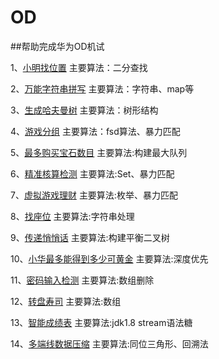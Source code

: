 # OD

##帮助完成华为OD机试

1、[小明找位置](https://github.com/LongTenga3372889/OD/blob/main/src/main/java/od/%E7%AC%AC%E4%B8%80%E9%A2%98/%E5%B0%8F%E6%98%8E%E6%89%BE%E4%BD%8D%E7%BD%AE.java)
主要算法：二分查找

2、[万能字符串拼写](https://github.com/LongTenga3372889/OD/blob/main/src/main/java/od/%E7%AC%AC%E4%BA%8C%E9%A2%98/%E4%B8%87%E8%83%BD%E5%AD%97%E7%AC%A6%E5%8D%95%E8%AF%8D%E6%8B%BC%E5%86%99.java)
主要算法：字符串、map等

3、[生成哈夫曼树](https://github.com/LongTenga3372889/OD/blob/main/src/main/java/od/%E7%AC%AC%E4%B8%89%E9%A2%98/%E7%94%9F%E6%88%90%E5%93%88%E5%A4%AB%E6%9B%BC%E6%A0%91.java)
主要算法：树形结构

4、[游戏分组](https://github.com/LongTenga3372889/OD/blob/main/src/main/java/od/%E7%AC%AC%E5%9B%9B%E9%A2%98/%E6%B8%B8%E6%88%8F%E5%88%86%E7%BB%84.java)
主要算法：fsd算法、暴力匹配

5、[最多购买宝石数目](https://github.com/LongTenga3372889/OD/blob/main/src/main/java/od/第五题/最大宝石购买.java)
主要算法:构建最大队列

6、[精准核算检测](https://github.com/LongTenga3372889/OD/blob/main/src/main/java/od/第六题/精准核算检测.java)
主要算法:Set、暴力匹配

7、[虚拟游戏理财](https://github.com/LongTenga3372889/OD/blob/main/src/main/java/od/第七题/虚拟理财游戏.java)
主要算法:枚举、暴力匹配

8、[找座位](https://github.com/LongTenga3372889/OD/blob/main/src/main/java/od/第八题/找座位.java)
主要算法:字符串处理

9、[传递悄悄话](https://github.com/LongTenga3372889/OD/blob/main/src/main/java/od/第九题/传递悄悄话.java)
主要算法:构建平衡二叉树

10、[小华最多能得到多少可黄金](https://github.com/LongTenga3372889/OD/blob/main/src/main/java/od/第十题/小华最多能得到多少克黄金.java)
主要算法:深度优先

11、[密码输入检测](https://github.com/LongTenga3372889/OD/blob/main/src/main/java/od/第十一题/密码输入检测.java)
主要算法:数组删除

12、[转盘寿司](https://github.com/LongTenga3372889/OD/blob/main/src/main/java/od/第十二题/转盘寿司.java)
主要算法:数组

13、[智能成绩表](https://github.com/LongTenga3372889/OD/blob/main/src/main/java/od/第十三题/智能成绩表.java)
主要算法:jdk1.8 stream语法糖

14、[多端线数据压缩](https://github.com/LongTenga3372889/OD/blob/main/src/main/java/od/第十四题/多端线数据压缩.java)
主要算法:同位三角形、回溯法